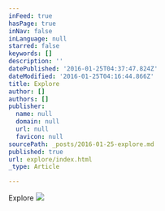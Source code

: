```yaml
---
inFeed: true
hasPage: true
inNav: false
inLanguage: null
starred: false
keywords: []
description: ''
datePublished: '2016-01-25T04:37:47.824Z'
dateModified: '2016-01-25T04:16:44.866Z'
title: Explore
author: []
authors: []
publisher:
  name: null
  domain: null
  url: null
  favicon: null
sourcePath: _posts/2016-01-25-explore.md
published: true
url: explore/index.html
_type: Article

---
```

Explore
![](https://the-grid-user-content.s3-us-west-2.amazonaws.com/c0f24ebf-5d67-4e91-90c6-e4ed81e8f75a.jpg)